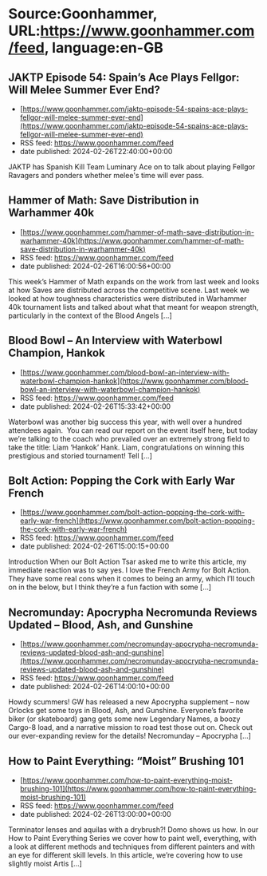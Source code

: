 # Source:Goonhammer, URL:https://www.goonhammer.com/feed, language:en-GB

## JAKTP Episode 54: Spain’s Ace Plays Fellgor: Will Melee Summer Ever End?
 - [https://www.goonhammer.com/jaktp-episode-54-spains-ace-plays-fellgor-will-melee-summer-ever-end](https://www.goonhammer.com/jaktp-episode-54-spains-ace-plays-fellgor-will-melee-summer-ever-end)
 - RSS feed: https://www.goonhammer.com/feed
 - date published: 2024-02-26T22:40:00+00:00

JAKTP has Spanish Kill Team Luminary Ace on to talk about playing Fellgor Ravagers and ponders whether melee's time will ever pass.

## Hammer of Math: Save Distribution in Warhammer 40k
 - [https://www.goonhammer.com/hammer-of-math-save-distribution-in-warhammer-40k](https://www.goonhammer.com/hammer-of-math-save-distribution-in-warhammer-40k)
 - RSS feed: https://www.goonhammer.com/feed
 - date published: 2024-02-26T16:00:56+00:00

This week&#8217;s Hammer of Math expands on the work from last week and looks at how Saves are distributed across the competitive scene. Last week we looked at how toughness characteristics were distributed in Warhammer 40k tournament lists and talked about what that meant for weapon strength, particularly in the context of the Blood Angels [&#8230;]

## Blood Bowl – An Interview with Waterbowl Champion, Hankok
 - [https://www.goonhammer.com/blood-bowl-an-interview-with-waterbowl-champion-hankok](https://www.goonhammer.com/blood-bowl-an-interview-with-waterbowl-champion-hankok)
 - RSS feed: https://www.goonhammer.com/feed
 - date published: 2024-02-26T15:33:42+00:00

Waterbowl was another big success this year, with well over a hundred attendees again.  You can read our report on the event itself here, but today we&#8217;re talking to the coach who prevailed over an extremely strong field to take the title: Liam &#8216;Hankok&#8217; Hank. Liam, congratulations on winning this prestigious and storied tournament! Tell [&#8230;]

## Bolt Action: Popping the Cork with Early War French
 - [https://www.goonhammer.com/bolt-action-popping-the-cork-with-early-war-french](https://www.goonhammer.com/bolt-action-popping-the-cork-with-early-war-french)
 - RSS feed: https://www.goonhammer.com/feed
 - date published: 2024-02-26T15:00:15+00:00

Introduction When our Bolt Action Tsar asked me to write this article, my immediate reaction was to say yes. I love the French Army for Bolt Action. They have some real cons when it comes to being an army, which I’ll touch on in the below, but I think they’re a fun faction with some [&#8230;]

## Necromunday: Apocrypha Necromunda Reviews Updated – Blood, Ash, and Gunshine
 - [https://www.goonhammer.com/necromunday-apocrypha-necromunda-reviews-updated-blood-ash-and-gunshine](https://www.goonhammer.com/necromunday-apocrypha-necromunda-reviews-updated-blood-ash-and-gunshine)
 - RSS feed: https://www.goonhammer.com/feed
 - date published: 2024-02-26T14:00:10+00:00

Howdy scummers! GW has released a new Apocrypha supplement &#8211; now Orlocks get some toys in Blood, Ash, and Gunshine. Everyone&#8217;s favorite biker (or skateboard) gang gets some new Legendary Names, a boozy Cargo-8 load, and a narrative mission to road test those out on. Check out our ever-expanding review for the details! Necromunday &#8211; Apocrypha [&#8230;]

## How to Paint Everything: “Moist” Brushing 101
 - [https://www.goonhammer.com/how-to-paint-everything-moist-brushing-101](https://www.goonhammer.com/how-to-paint-everything-moist-brushing-101)
 - RSS feed: https://www.goonhammer.com/feed
 - date published: 2024-02-26T13:00:00+00:00

Terminator lenses and aquilas with a drybrush?! Domo shows us how. In our How to Paint Everything Series we cover how to paint well, everything, with a look at different methods and techniques from different painters and with an eye for different skill levels. In this article, we’re covering how to use slightly moist Artis [&#8230;]

